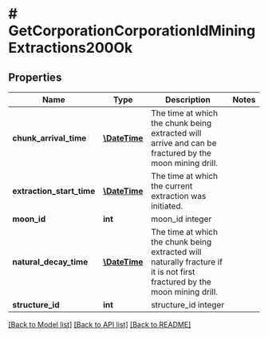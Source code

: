 # # GetCorporationCorporationIdMiningExtractions200Ok

## Properties

Name | Type | Description | Notes
------------ | ------------- | ------------- | -------------
**chunk_arrival_time** | [**\DateTime**](\DateTime.md) | The time at which the chunk being extracted will arrive and can be fractured by the moon mining drill. | 
**extraction_start_time** | [**\DateTime**](\DateTime.md) | The time at which the current extraction was initiated. | 
**moon_id** | **int** | moon_id integer | 
**natural_decay_time** | [**\DateTime**](\DateTime.md) | The time at which the chunk being extracted will naturally fracture if it is not first fractured by the moon mining drill. | 
**structure_id** | **int** | structure_id integer | 

[[Back to Model list]](../../README.md#documentation-for-models) [[Back to API list]](../../README.md#documentation-for-api-endpoints) [[Back to README]](../../README.md)


